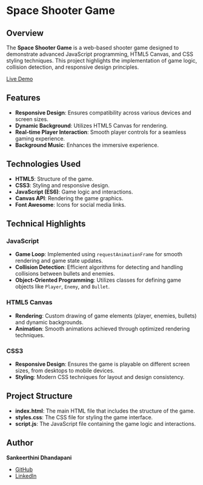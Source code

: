 # Space Shooter Game

## Overview

The **Space Shooter Game** is a web-based shooter game designed to demonstrate advanced JavaScript programming, HTML5 Canvas, and CSS styling techniques. This project highlights the implementation of game logic, collision detection, and responsive design principles.

[Live Demo](https://sankeerthini.github.io/Space-Shooter/)

## Features

- **Responsive Design**: Ensures compatibility across various devices and screen sizes.
- **Dynamic Background**: Utilizes HTML5 Canvas for rendering.
- **Real-time Player Interaction**: Smooth player controls for a seamless gaming experience.
- **Background Music**: Enhances the immersive experience.

## Technologies Used

- **HTML5**: Structure of the game.
- **CSS3**: Styling and responsive design.
- **JavaScript (ES6)**: Game logic and interactions.
- **Canvas API**: Rendering the game graphics.
- **Font Awesome**: Icons for social media links.

## Technical Highlights

### JavaScript

- **Game Loop**: Implemented using `requestAnimationFrame` for smooth rendering and game state updates.
- **Collision Detection**: Efficient algorithms for detecting and handling collisions between bullets and enemies.
- **Object-Oriented Programming**: Utilizes classes for defining game objects like `Player`, `Enemy`, and `Bullet`.

### HTML5 Canvas

- **Rendering**: Custom drawing of game elements (player, enemies, bullets) and dynamic backgrounds.
- **Animation**: Smooth animations achieved through optimized rendering techniques.

### CSS3

- **Responsive Design**: Ensures the game is playable on different screen sizes, from desktops to mobile devices.
- **Styling**: Modern CSS techniques for layout and design consistency.

## Project Structure

- **index.html**: The main HTML file that includes the structure of the game.
- **styles.css**: The CSS file for styling the game interface.
- **script.js**: The JavaScript file containing the game logic and interactions.

## Author

**Sankeerthini Dhandapani**

- [GitHub](https://github.com/sankeerthini)
- [LinkedIn](https://www.linkedin.com/in/sankeerthini-d)
